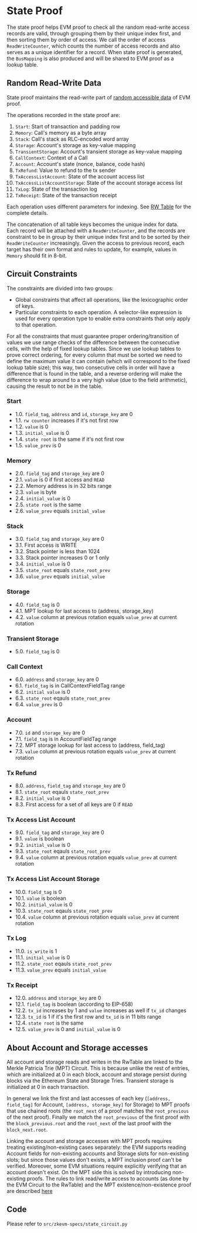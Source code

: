 # State Proof

The state proof helps EVM proof to check all the random read-write access records are valid, through grouping them by their unique index first, and then sorting them by order of access. We call the order of access `ReadWriteCounter`, which counts the number of access records and also serves as a unique identifier for a record. When state proof is generated, the `BusMapping` is also produced and will be shared to EVM proof as a lookup table.

## Random Read-Write Data

State proof maintains the read-write part of [random accessible data](./evm-proof.md#Random-Accessible-Data) of EVM proof.

The operations recorded in the state proof are:

1. `Start`: Start of transaction and padding row
2. `Memory`: Call's memory as a byte array
3. `Stack`: Call's stack as RLC-encoded word array
4. `Storage`: Account's storage as key-value mapping
5. `TransientStorage`: Account's transient storage as key-value mapping
6. `CallContext`: Context of a Call
7. `Account`: Account's state (nonce, balance, code hash)
8. `TxRefund`: Value to refund to the tx sender
9. `TxAccessListAccount`: State of the account access list
10. `TxAccessListAccountStorage`: State of the account storage access list
11. `TxLog`: State of the transaction log
12. `TxReceipt`: State of the transaction receipt

Each operation uses different parameters for indexing.  See [RW Table](./tables.md#rw_table) for the complete details.

The concatenation of all table keys becomes the unique index for data. Each record will be attached with a `ReadWriteCounter`, and the records are constraint to be in group by their unique index first and to be sorted by their `ReadWriteCounter` increasingly. Given the access to previous record, each target has their own format and rules to update, for example, values in `Memory` should fit in 8-bit.

## Circuit Constraints

The constraints are divided into two groups:

- Global constraints that affect all operations, like the lexicographic order of keys.
- Particular constraints to each operation.  A selector-like expression is used for every operation type to enable extra constraints that only apply to that operation.

For all the constraints that must guarantee proper ordering/transition of
values we use range checks of the difference between the consecutive cells,
with the help of fixed lookup tables.  Since we use lookup tables to prove
correct ordering, for every column that must be sorted we need to define the
maximum value it can contain (which will correspond to the fixed lookup table
size); this way, two consecutive cells in order will have a difference that is
found in the table, and a reverse ordering will make the difference to wrap
around to a very high value (due to the field arithmetic), causing the result
to not be in the table.

### Start
- 1.0. `field_tag`, `address` and `id`, `storage_key` are 0
- 1.1. `rw counter` increases if it's not first row
- 1.2. `value` is 0
- 1.3. `initial_value` is 0
- 1.4. `state root` is the same if it's not first row
- 1.5. `value_prev` is 0

### Memory
- 2.0. `field_tag` and `storage_key` are 0
- 2.1. `value` is 0 if first access and `READ`
- 2.2. Memory address is in 32 bits range
- 2.3. `value` is byte
- 2.4. `initial_value` is 0
- 2.5. `state root` is the same
- 2.6. `value_prev` equals `initial_value`

### Stack

- 3.0. `field_tag` and `storage_key` are 0
- 3.1. First access is WRITE
- 3.2. Stack pointer is less than 1024
- 3.3. Stack pointer increases 0 or 1 only
- 3.4. `initial_value` is 0
- 3.5. `state_root` equals  `state_root_prev`
- 3.6. `value_prev` equals `initial_value`

### Storage
- 4.0. `field_tag` is 0
- 4.1. MPT lookup for last access to (address, storage_key)
- 4.2. `value` column at previous rotation equals `value_prev` at current rotation

### Transient Storage
- 5.0. `field_tag` is 0

### Call Context
- 6.0. `address` and `storage_key` are 0
- 6.1. `field_tag` is in CallContextFieldTag range
- 6.2. `initial value` is 0
- 6.3. `state_root` eqauls `state_root_prev`
- 6.4. `value_prev` is 0

### Account
- 7.0. `id` and `storage_key` are 0
- 7.1. `field_tag` is in AccountFieldTag range
- 7.2. MPT storage lookup for last access to (address, field_tag)
- 7.3. `value` column at previous rotation equals `value_prev` at current rotation

### Tx Refund
- 8.0. `address`, `field_tag` and `storage_key` are 0
- 8.1. `state_root` eqauls `state_root_prev`
- 8.2. `initial_value` is 0
- 8.3. First access for a set of all keys are 0 if `READ`

### Tx Access List Account
- 9.0. `field_tag` and `storage_key` are 0
- 9.1. `value` is boolean
- 9.2. `initial_value` is 0
- 9.3. `state_root` eqauls `state_root_prev`
- 9.4. `value` column at previous rotation equals `value_prev` at current rotation

### Tx Access List Account Storage
- 10.0. `field_tag` is 0
- 10.1. `value` is boolean
- 10.2. `initial_value` is 0
- 10.3. `state_root` eqauls `state_root_prev`
- 10.4. `value` column at previous rotation equals `value_prev` at current rotation

### Tx Log
- 11.0. `is_write` is 1
- 11.1. `initial_value` is 0
- 11.2. `state_root` eqauls `state_root_prev`
- 11.3. `value_prev` equals `initial_value`

### Tx Receipt
- 12.0. `address` and `storage_key` are 0
- 12.1. `field_tag` is boolean (according to EIP-658)
- 12.2. `tx_id` increases by 1 and `value` increases as well if `tx_id` changes 
- 12.3. `tx_id` is 1 if it's the first row and `tx_id` is in 11 bits range
- 12.4. `state root` is the same
- 12.5. `value_prev` is 0 and `initial_value` is 0

## About Account and Storage accesses

All account and storage reads and writes in the RwTable are linked to the Merkle
Patricia Trie (MPT) Circuit.  This is because unlike the rest of entries, which
are initialized at 0 in each block, account and storage persist during blocks via
the Ethereum State and Storage Tries. Transient storage is initialized at 0 in
each transaction.

In general we link the first and last accesses of each key (`[address,
field_tag]` for Account, `[address, storage_key]` for Storage) to MPT proofs that
use chained roots (the `root_next` of a proof matches the `root_previous` of the
next proof).  Finally we match the `root_previous` of the first proof with the
`block_previous.root` and the `root_next` of the last proof with the
`block_next.root`.

Linking the account and storage accesses with MPT proofs requires treating
existing/non-existing cases separately: the EVM supports reading Account
fields for non-existing accounts and Storage slots for non-existing slots; but
since those values don't exists, a MPT inclusion proof can't be verified.
Moreover, some EVM situations require explicitly verifying that an account
doesn't exist.  On the MPT side this is solved by introducing non-existing
proofs.  The rules to link read/write access to accounts (as done by the EVM
Circuit to the RwTable) and the MPT existence/non-existence proof are described
[here](/specs/evm-proof.md#account-non-existence)

## Code

Please refer to `src/zkevm-specs/state_circuit.py`
